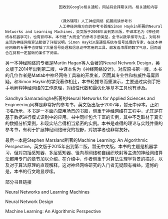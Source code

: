 
                            
                            因收到Google相关通知，网站将会择期关闭。相关通知内容
                            
                            
                            （课外辅导）人工神经网络 拓展阅读参考书
                            人工神经网络方向的参考书首推Simon Haykin所著的Neural Networks and Learning Machines，英文版于2008年出到第三版，中译本名为《神经网络与机器学习》，也有影印本。本书是“大而全”的参考手册类型，全书以数学推导为主，对每种主流的神经网络算法都做了详细说明。Simon Haykin是通信系统与信号处理的专家，在这本神经网络的专著中也穿插了大量信号处理和信息论中常用的工具，散发着浓厚的数学气息，因而适合在具有一定基础的条件下阅读。





另一本神经网络的专著是Martin Hagan等人合著的Neural Network Design，英文版于2014年出到第二版，中译本名为《神经网络设计》，对应原书第一版。本书的几位作者是Matlab中神经网络工具箱的开发者，因而其专业性和权威性毋庸置疑。和Simon Haykin的学究著作相比，本书轻推导而重演示，主要通过实例手把手地解释神经网络的工作原理，对线性代数和最优化等基本工具也有涉及。





Sandhya Samarasinghe所著的Neural Networks for Applied Sciences and Engineering同样是非常好的参考书，英文版出版于2007年，暂无中译本。正如书名所示，本书是一本面向应用场景的书籍，侧重于神经网络在工程中，尤其是在基于数据进行模式识别中的应用。书中同样包含丰富的实例，其中不乏取材于真实的数据分析案例，和现实结合得相当紧密的实例。本书是难得的理论与实践并重的参考书，有利于扩展神经网络研究的视野，对初学者也非常友好。



最后一本是Stephen Marsland所著的Machine Learning: An Algorithmic Perspective，英文版于2015年出到第二版，暂无中文版。本书的主题是机器学习，但对包括感知器、多层感知器、径向基网络和自组织映射等主流的神经网络算法都用专门的章节加以介绍。在介绍中，作者侧重于对算法生理学背景的描述，以及对于算法原理的直观解释，这对神经网络研究的入门者无疑颇有裨益。遗憾的是，本书的行文略显啰嗦。



部分书目链接


Neural Networks and Learning Machines

Neural Network Design

Machine Learning: An Algorithmic Perspective




                        
                        
                            